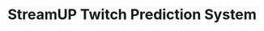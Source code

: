 # StreamUP Twitch Prediction System

[](images/LioranBoard_Receiver_GUmc3k2112.png)
<!--stackedit_data:
eyJoaXN0b3J5IjpbLTk0NTAwMDk0NF19
-->